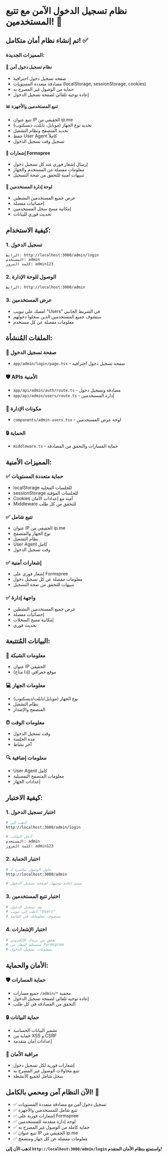 # نظام تسجيل الدخول الآمن مع تتبع المستخدمين! 🔐

## تم إنشاء نظام أمان متكامل! ✅

### المميزات الجديدة:

#### 🔐 **نظام تسجيل دخول آمن**
- صفحة تسجيل دخول احترافية
- مصادقة متعددة المستويات (localStorage, sessionStorage, cookies)
- حماية من الوصول غير المصرح به
- إعادة توجيه تلقائي لصفحة تسجيل الدخول

#### 📊 **تتبع المستخدمين والأجهزة**
- تتبع عنوان IP الحقيقي من ip.me
- تحديد نوع الجهاز (موبايل، تابلت، ديسكتوب)
- تحديد المتصفح ونظام التشغيل
- حفظ User Agent كاملاً
- تسجيل وقت تسجيل الدخول

#### 📧 **إشعارات Formspree**
- إرسال إشعار فوري عند كل تسجيل دخول
- معلومات مفصلة عن المستخدم والجهاز
- تنبيهات أمنية للتحقق من صحة التسجيل

#### 👥 **لوحة إدارة المستخدمين**
- عرض جميع المستخدمين النشطين
- إحصائيات مفصلة
- إمكانية مسح سجل المستخدمين
- تحديث فوري للبيانات

## كيفية الاستخدام:

### 1. تسجيل الدخول
```
الرابط: http://localhost:3000/admin/login
المستخدم: admin
كلمة المرور: admin123
```

### 2. الوصول للوحة الإدارة
```
الرابط: http://localhost:3000/admin
```

### 3. عرض المستخدمين
- امسك على تبويب "Users" في الشريط الجانبي
- ستشوف جميع المستخدمين الذين سجلوا دخولهم
- معلومات مفصلة عن كل مستخدم

## الملفات المُنشأة:

### 🔐 **صفحة تسجيل الدخول**
- `app/admin/login/page.tsx` - صفحة تسجيل دخول احترافية

### 🛡️ **APIs الأمنية**
- `app/api/admin/auth/route.ts` - مصادقة وتسجيل دخول
- `app/api/admin/users/route.ts` - إدارة المستخدمين

### 🎨 **مكونات الإدارة**
- `components/admin-users.tsx` - لوحة عرض المستخدمين

### 🔒 **الحماية**
- `middleware.ts` - حماية المسارات والتحقق من المصادقة

## المميزات الأمنية:

### ✅ **حماية متعددة المستويات**
- localStorage للجلسات المحلية
- sessionStorage للجلسات المؤقتة
- Cookies آمنة مع إعدادات الأمان
- Middleware للتحقق من كل طلب

### ✅ **تتبع شامل**
- عنوان IP الحقيقي من ip.me
- نوع الجهاز والمتصفح
- نظام التشغيل
- User Agent كامل
- وقت تسجيل الدخول

### ✅ **إشعارات أمنية**
- إشعار فوري على Formspree
- معلومات مفصلة عن كل تسجيل دخول
- تنبيهات للتحقق من صحة التسجيل

### ✅ **واجهة إدارة**
- عرض جميع المستخدمين النشطين
- إحصائيات مفصلة
- إمكانية مسح السجلات
- تحديث فوري

## البيانات المُتتبعة:

### 📍 **معلومات الشبكة**
- عنوان IP الحقيقي
- موقع جغرافي (إذا متاح)

### 💻 **معلومات الجهاز**
- نوع الجهاز (موبايل/تابلت/ديسكتوب)
- نظام التشغيل
- المتصفح والإصدار

### ⏰ **معلومات الوقت**
- وقت تسجيل الدخول
- مدة الجلسة
- آخر نشاط

### 🔍 **معلومات إضافية**
- User Agent كامل
- معلومات المتصفح التفصيلية
- إعدادات الجهاز

## كيفية الاختبار:

### 1. **اختبار تسجيل الدخول**
```bash
# اذهب إلى
http://localhost:3000/admin/login

# أدخل البيانات
المستخدم: admin
كلمة المرور: admin123
```

### 2. **اختبار الحماية**
```bash
# حاول الوصول مباشرة لـ
http://localhost:3000/admin

# سيتم إعادة توجيهك لصفحة تسجيل الدخول
```

### 3. **اختبار تتبع المستخدمين**
```bash
# بعد تسجيل الدخول
# اذهب إلى تبويب "Users"
# ستشوف معلوماتك في القائمة
```

### 4. **اختبار الإشعارات**
```bash
# تحقق من بريدك الإلكتروني
# ستستلم إشعار من Formspree
# بمعلومات تسجيل الدخول
```

## الأمان والحماية:

### 🛡️ **حماية المسارات**
- جميع مسارات `/admin/*` محمية
- إعادة توجيه تلقائي لصفحة تسجيل الدخول
- التحقق من المصادقة في كل طلب

### 🔒 **حماية البيانات**
- تشفير البيانات الحساسة
- حماية من XSS و CSRF
- إعدادات أمان متقدمة

### 📧 **مراقبة الأمان**
- إشعارات فورية لكل تسجيل دخول
- تتبع محاولات الوصول غير المصرح به
- سجل شامل لجميع الأنشطة

## الآن النظام آمن ومحمي بالكامل! 🎉

- ✅ تسجيل دخول آمن مع مصادقة متعددة المستويات
- ✅ تتبع شامل للمستخدمين والأجهزة
- ✅ إشعارات فورية على Formspree
- ✅ لوحة إدارة متقدمة للمستخدمين
- ✅ حماية كاملة من الوصول غير المصرح به
- ✅ تتبع عنوان IP الحقيقي من ip.me
- ✅ معلومات مفصلة عن كل جهاز ومتصفح

**اذهب الآن إلى `http://localhost:3000/admin/login` واستمتع بنظام الأمان المتقدم!**
